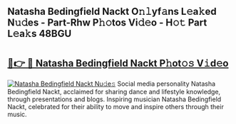 ## Natasha Bedingfield Nackt O𝚗𝚕yf𝚊ns L𝚎a𝚔ed N𝚞𝚍es - Part-Rhw P𝚑𝚘tos Vi𝚍𝚎o - H𝚘𝚝 Part L𝚎a𝚔s 48BGU

# <h2><a href="http://kfc0nl.oniu.top/?m=Natasha+Bedingfield+Nackt">🔗👉 🔴 Natasha Bedingfield Nackt P𝚑ot𝚘𝚜 V𝚒d𝚎o</a></h2>

[![Natasha Bedingfield Nackt Nu𝚍e𝚜](https://i.imgur.com/0qMVB7G.gif)](http://kfc0nl.oniu.top/?m=Natasha+Bedingfield+Nackt)
Social media personality Natasha Bedingfield Nackt, acclaimed for sharing dance and lifestyle knowledge, through presentations and blogs. Inspiring musician Natasha Bedingfield Nackt, celebrated for their ability to move and inspire others through their music.  
